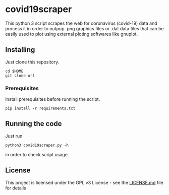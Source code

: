 # covid19scraper
This python 3 script scrapes the web for coronavirus (covid-19) data and process it in order to outpup .png graphics files or .dat data files that can be easily used to plot using external ploting softwares like gnuplot. 

## Installing

Just clone this repository.

```
cd $HOME
git clone url
```

### Prerequisites

Install prerequisites before running the script.

```
pip install -r requirements.txt 
```

## Running the code

Just run 

```
python3 covid19scraper.py -h  
```

in order to check script usage.


## License

This project is licensed under the GPL v3 License - see the [LICENSE.md](LICENSE.md) file for details
